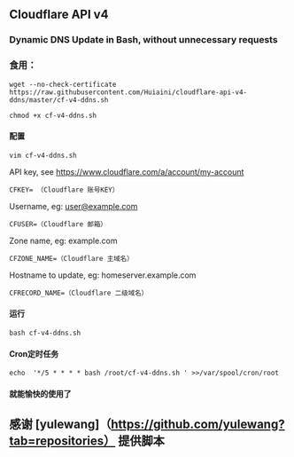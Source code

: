 ## Cloudflare API v4 

### Dynamic DNS Update in Bash, without unnecessary requests

### 食用：

    wget --no-check-certificate https://raw.githubusercontent.com/Huiaini/cloudflare-api-v4-ddns/master/cf-v4-ddns.sh
    
    chmod +x cf-v4-ddns.sh
    
#### 配置
    
    vim cf-v4-ddns.sh
    
 API key, see https://www.cloudflare.com/a/account/my-account
 
    CFKEY= （Cloudflare 账号KEY）
    
 Username, eg: user@example.com
 
    CFUSER=（Cloudflare 邮箱）
    
 Zone name, eg: example.com  
 
    CFZONE_NAME=（Cloudflare 主域名）
    
 Hostname to update, eg: homeserver.example.com
 
    CFRECORD_NAME=（Cloudflare 二级域名）
    
#### 运行
 
    bash cf-v4-ddns.sh
    
#### Cron定时任务

    echo  '*/5 * * * * bash /root/cf-v4-ddns.sh ' >>/var/spool/cron/root

#### 就能愉快的使用了
    
## 感谢 [yulewang]（https://github.com/yulewang?tab=repositories） 提供脚本
